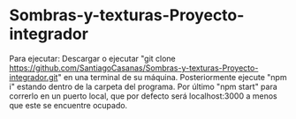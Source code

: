 # Sombras-y-texturas-Proyecto-integrador

Para ejecutar:
Descargar o ejecutar "git clone https://github.com/SantiagoCasanas/Sombras-y-texturas-Proyecto-integrador.git" en una terminal de su máquina.
Posteriormente ejecute "npm i" estando dentro de la carpeta del programa.
Por último "npm start" para correrlo en un puerto local, que por defecto será localhost:3000 a menos que este se encuentre ocupado.
